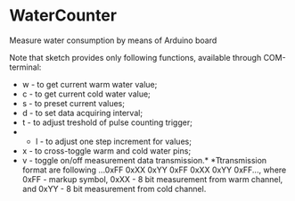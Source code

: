# WaterCounter
Measure water consumption by means of Arduino board

Note that sketch provides only following functions, available through COM-terminal:
* w - to get current warm water value;
* c - to get current cold water value;
*  s - to preset current values;
*  d - to set data acquiring interval;
*  t - to adjust treshold of pulse counting trigger;
*  * l - to adjust one step increment for values;
*  x - to cross-toggle warm and cold water pins; 
*  v - toggle on/off measurement data transmission.*
*Ttransmission format are following ...0xFF 0xXX 0xYY 0xFF 0xXX 0xYY 0xFF..., where 0xFF - markup symbol, 0xXX - 8 bit measurement from warm channel, and 0xYY - 8 bit measurement from cold channel.
